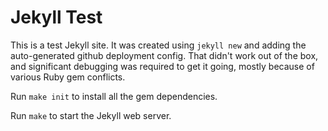 # Jekyll Test

This is a test Jekyll site.
It was created using `jekyll new` and adding the auto-generated github deployment config.
That didn't work out of the box, and significant debugging was required to get it going, mostly because of various Ruby gem conflicts.

Run `make init` to install all the gem dependencies.

Run `make` to start the Jekyll web server.
